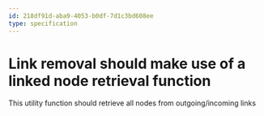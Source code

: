 ```yaml
---
id: 218df91d-aba9-4053-b0df-7d1c3bd608ee
type: specification
---
```


# Link removal should make use of a linked node retrieval function

This utility function should retrieve all nodes from outgoing/incoming links
